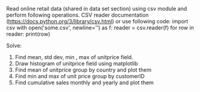 Read online retail data (shared in data set section) using csv module and perform following operations.  CSV reader documentation (https://docs.python.org/3/library/csv.html)
or use following code:
import csv
with open('some.csv', newline='') as f:
reader = csv.reader(f)
for row in reader:
print(row)

Solve:
1. Find mean, std dev, min , max of unitprice field.
2. Draw histogram of unitprice field using matplotlib
3. Find mean of unitprice group by country and plot them
4. Find min and max of unit price group by customerID
5. Find cumulative sales monthly and yearly and plot them
